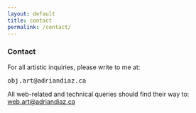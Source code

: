 ```yaml
---
layout: default
title: contact
permalink: /contact/
---
```



### Contact

For all artistic inquiries, please write to me at:
<pre>obj.art@adriandiaz.ca</pre>

All web-related and technical queries should find their way to:
      web.art@adriandiaz.ca
